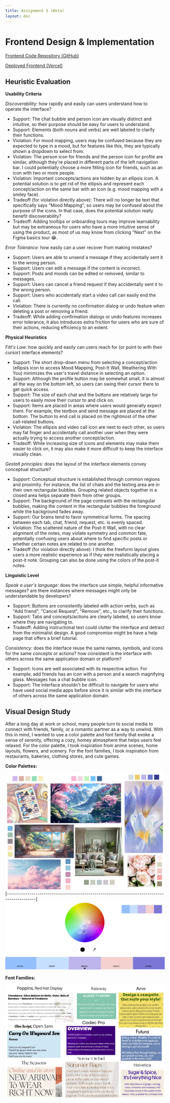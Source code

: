 ```yaml
---
title: Assignment 5 (Beta)
layout: doc
---
```


# Frontend Design & Implementation

[Frontend Code Repository (GitHub)](https://github.com/jackyc-11/61040-fa24-frontend)

[Deployed Frontend (Vercel)](https://tetherfrontend.vercel.app/)

## Heuristic Evaluation

**Usability Criteria**

*Discoverability:* how rapidly and easily can users understand how to operate the interface?

- Support: The chat bubble and person icon are visually distinct and intuitive, so their purpose should be easy for users to understand.
- Support: Elements (both nouns and verbs) are well labeled to clarify their functions.
- Violation: For mood mapping, users may be confused because they are expected to type in a mood, but for features like this, they are typically shown a dropdown to select from.
- Violation: The person icon for friends and the person icon for profile are similar, although they're placed in different parts of the left navigation bar. I could potentially choose a more fitting icon for friends, such as an icon with two or more people.
- Violation: Important concepts/actions are hidden by an ellipsis icon. A potential solution is to get rid of the ellipsis and represent each concept/action on the same bar with an icon (e.g. mood mapping with a smiley face). 
- Tradeoff (for violation directly above): There will no longer be text that specifically says "Mood Mapping", so users may be confused about the purpose of the icons. In that case, does the potential solution really benefit discoverability?
- Tradeoff: Adding tooltips or onboarding tours may improve learnability but may be extraneous for users who have a more intuitive sense of using the product, as most of us may know from clicking "Next" on the Figma basics tour 😂.

*Error Tolerance:* how easily can a user recover from making mistakes?

- Support: Users are able to unsend a message if they accidentally sent it to the wrong person.
- Support: Users can edit a message if the content is incorrect.
- Support: Posts and moods can be edited or removed, similar to messages.
- Support: Users can cancel a friend request if they accidentally sent it to the wrong person.
- Support: Users who accidentally start a video call can easily end the call.
- Violation: There is currently no confirmation dialog or undo feature when deleting a post or removing a friend.
- Tradeoff: While adding confirmation dialogs or undo features increases error tolerance, it also introduces extra friction for users who are sure of their actions, reducing efficiency to an extent.

**Physical Heuristics**

*Fitt's Law:* how quickly and easily can users reach for (or point to with their cursor) interface elements?

- Support: The short drop-down menu from selecting a concept/action (ellipsis icon to access Mood Mapping, Post-It Wall, Weathering With You) minimizes the user's travel distance in selecting an option.
- Support: Although the profile button may be somewhat small, it is almost all the way on the bottom left, so users can swing their cursor there to get quick access.
- Support: The size of each chat and the buttons are relatively large for users to easily move their cursor to and click on.
- Support: Items are placed in areas where users would generally expect them. For example, the textbox and send message are placed at the bottom. The button to end call is placed on the rightmost of the other call-related buttons.
- Violation: The ellipsis and video call icon are next to each other, so users may fat finger and accidentally call another user when they were actually trying to access another concept/action.
- Tradeoff: While increasing size of icons and elements may make them easier to click on, it may also make it more difficult to keep the interface visually clean.


*Gestalt principles:* does the layout of the interface elements convey conceptual structure?

- Support: Conceptual structure is established through common regions and proximity. For instance, the list of chats and the texting area are in their own rectangular bubbles. Grouping related objects together in a closed area helps separate them from other groups.
- Support: The background of the page contrasts with the rectangular bubbles, making the content in the rectangular bubbles the foreground while the background fades away.
- Support: Our brains tend to favor symmetrical forms. The spacing between each tab, chat, friend, request, etc. is evenly spaced.
- Violation: The scattered nature of the Post-It Wall, with no clear alignment of the notes, may violate symmetry and common fate, potentially confusing users about where to find specific posts or whether certain notes are related to one another.
- Tradeoff (for violation directly above): I think the freeform layout gives users a more realistic experience as if they were realistically placing a post-it note. Grouping can also be done using the colors of the post-it notes.

**Linguistic Level**

*Speak a user's language:* does the interface use simple, helpful informative messages? are there instances where messages might only be understandable by developers?

- Support: Buttons are consistently labeled with action verbs, such as "Add friend", "Cancel Request", "Remove", etc., to clarify their functions.
- Support: Tabs and concepts/actions are clearly labeled, so users know where they are navigating to.
- Tradeoff: Adding instructional text could clutter the interface and detract from the minimalist design. A good compromise might be have a help page that offers a brief tutorial.

*Consistency:* does the interface reuse the same names, symbols, and icons for the same concepts or actions? how consistent is the interface with others across the same application domain or platform?

- Support: Icons are well associated with its respective action. For example, add friends has an icon with a person and a search magnifying glass. Messages has a chat bubble icon.
- Support: The interface shouldn't be difficult to navigate for users who have used social media apps before since it is similar with the interface of others across the same application domain.

## Visual Design Study
After a long day at work or school, many people turn to social media to connect with friends, family, or a romantic partner as a way to unwind. With this in mind, I wanted to use a color palette and font family that evoke a sense of serenity, offering a cozy, homey atmosphere that helps users feel relaxed. For the color palette, I took inspiration from anime scenes, home layouts, flowers, and scenery. For the font families, I took inspiration from restaurants, bakeries, clothing stores, and cute games.

**Color Palettes:**

![](a5_media_files\colorstudy.png)
[--------------------------------------------------------------------------------------------]
![](a5_media_files\mypalette.png)

**Font Families:**

![](a5_media_files\fontstudy.png)